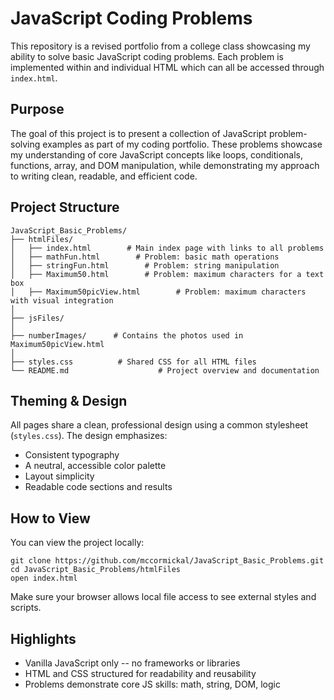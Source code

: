 # JavaScript Coding Problems 
This repository is a revised portfolio from a college class showcasing my ability to solve basic JavaScript coding problems. Each problem is implemented within and individual HTML which can all be accessed through ``` index.html ```.


## Purpose
The goal of this project is to present a collection of JavaScript problem-solving examples as part of my coding portfolio. These problems showcase my understanding of core JavaScript concepts like loops, conditionals, functions, array, and DOM manipulation, while demonstrating my approach to writing clean, readable, and efficient code. 

## Project Structure
```
JavaScript_Basic_Problems/
├── htmlFiles/
│   ├── index.html        # Main index page with links to all problems
│   ├── mathFun.html        # Problem: basic math operations
│   ├── stringFun.html        # Problem: string manipulation
│   ├── Maximum50.html        # Problem: maximum characters for a text box
│   ├── Maximum50picView.html        # Problem: maximum characters with visual integration
│
├── jsFiles/
│
├── numberImages/      # Contains the photos used in Maximum50picView.html
│
├── styles.css          # Shared CSS for all HTML files
└── README.md                    # Project overview and documentation
```

## Theming & Design
All pages share a clean, professional design using a common stylesheet (``` styles.css ```). The design emphasizes:
* Consistent typography
* A neutral, accessible color palette
* Layout simplicity
* Readable code sections and results


## How to View
You can view the project locally:
```
git clone https://github.com/mccormickal/JavaScript_Basic_Problems.git
cd JavaScript_Basic_Problems/htmlFiles
open index.html
```
Make sure your browser allows local file access to see external styles and scripts.


## Highlights
* Vanilla JavaScript only -- no frameworks or libraries
* HTML and CSS structured for readability and reusability
* Problems demonstrate core JS skills: math, string, DOM, logic
